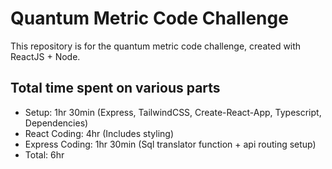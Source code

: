 # Quantum Metric Code Challenge

This repository is for the quantum metric code challenge, created with ReactJS + Node.

## Total time spent on various parts

- Setup: 1hr 30min (Express, TailwindCSS, Create-React-App, Typescript, Dependencies)
- React Coding: 4hr (Includes styling)
- Express Coding: 1hr 30min (Sql translator function + api routing setup)
- Total: 6hr
